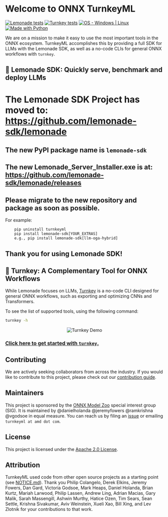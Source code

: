 # Welcome to ONNX TurnkeyML

[![Lemonade tests](https://github.com/onnx/turnkeyml/actions/workflows/test_lemonade.yml/badge.svg)](https://github.com/onnx/turnkeyml/tree/main/test "Check out our tests")
[![Turnkey tests](https://github.com/onnx/turnkeyml/actions/workflows/test_turnkey.yml/badge.svg)](https://github.com/onnx/turnkeyml/tree/main/test "Check out our tests")
[![OS - Windows | Linux](https://img.shields.io/badge/OS-windows%20%7C%20linux-blue)](https://github.com/onnx/turnkeyml/blob/main/docs/install.md "Check out our instructions")
[![Made with Python](https://img.shields.io/badge/Python-3.8,3.10-blue?logo=python&logoColor=white)](https://github.com/onnx/turnkeyml/blob/main/docs/install.md "Check out our instructions")

We are on a mission to make it easy to use the most important tools in the ONNX ecosystem. TurnkeyML accomplishes this by providing a full SDK for LLMs with the Lemonade SDK, as well as a no-code CLIs for general ONNX workflows with `turnkey`.

## 🍋 Lemonade SDK: Quickly serve, benchmark and deploy LLMs

# The Lemonade SDK Project has moved to: https://github.com/lemonade-sdk/lemonade

## The new PyPI package name is `lemonade-sdk`

## The new Lemonade_Server_Installer.exe is at: https://github.com/lemonade-sdk/lemonade/releases

## Please migrate to the new repository and package as soon as possible.

For example:
```
    pip uninstall turnkeyml
    pip install lemonade-sdk[YOUR_EXTRAS]
    e.g., pip install lemonade-sdk[llm-oga-hybrid]
```

## Thank you for using Lemonade SDK!

## 🔑 Turnkey: A Complementary Tool for ONNX Workflows

While Lemonade focuses on LLMs, [Turnkey](https://github.com/onnx/turnkeyml/blob/main/docs/turnkey/README.md) is a no-code CLI designed for general ONNX workflows, such as exporting and optimizing CNNs and Transformers.

To see the list of supported tools, using the following command:

```bash
turnkey -h
```

<div align="center">
  <img src="https://download.amd.com/images/tkml_640x480_1.gif" alt="Turnkey Demo" title="Turnkey CLI">
</div>

### [Click here to get started with `turnkey`.](https://github.com/onnx/turnkeyml/blob/main/docs/turnkey/README.md)

## Contributing

We are actively seeking collaborators from across the industry. If you would like to contribute to this project, please check out our [contribution guide](https://github.com/onnx/turnkeyml/blob/main/docs/contribute.md).

## Maintainers

This project is sponsored by the [ONNX Model Zoo](https://github.com/onnx/models) special interest group (SIG). It is maintained by @danielholanda @jeremyfowers @ramkrishna @vgodsoe in equal measure. You can reach us by filing an [issue](https://github.com/onnx/turnkeyml/issues) or emailing `turnkeyml at amd dot com`.

## License

This project is licensed under the [Apache 2.0 License](https://github.com/onnx/turnkeyml/blob/main/LICENSE).

## Attribution

TurnkeyML used code from other open source projects as a starting point (see [NOTICE.md](NOTICE.md)). Thank you Philip Colangelo, Derek Elkins, Jeremy Fowers, Dan Gard, Victoria Godsoe, Mark Heaps, Daniel Holanda, Brian Kurtz, Mariah Larwood, Philip Lassen, Andrew Ling, Adrian Macias, Gary Malik, Sarah Massengill, Ashwin Murthy, Hatice Ozen, Tim Sears, Sean Settle, Krishna Sivakumar, Aviv Weinstein, Xueli Xao, Bill Xing, and Lev Zlotnik for your contributions to that work.

